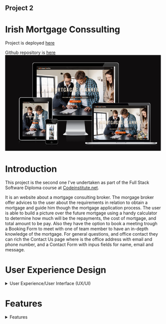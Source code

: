 ## Project 2

# Irish Mortgage Conssulting

Project is deployed [here]( https://fitabigail.github.io/IrishMortgageConsulting/)  
  
Github repository is [here](https://github.com/fitabigail) 
![screen shot of am i responsive](./assets/readmeImages/am_responsive.png)

# Introduction
This project is the second one I've undertaken as part of the Full Stack Software Diploma course at [Codeinstitute.net](https://www.CodeInstitute.net).

It is an website about a mortgage consulting broker. The morgage broker offer advices  to the user about the requirements in relation to obtain a mortgage and guide him though the mortgage application process. The user is able to build a picture over the future mortgage using a handy calculator to determine how much will be the repayments, the cost of mortgage, and total amount to be pay. Also they have the option to book a meeting trough a Booking Form to meet with one of team member to have an in-depth knowledge of the mortgage.
For general questions, and office contact they can rich the Contact Us page where is the office address with email and phone number, and a Contact Form with inpus fields for name, email and message. 


# User Experience Design

<details>
  
  <summary>User Experience/User Interface (UX/UI)</summary>

### User stories

#### First Time Visitor Goals

+ As a First Time user, I want to easily understand the main purpose of the site.
+ As a First Time user, I want to be able to easily navigate throughout the site to find content.
+ As a First Time user, I want to view the website and content clearly on my mobile device.
+ As a First Time user, I want the website content show me is qualified with years of industry experience.
+ As a First Time user, I want to find ways to follow the IrishMortgageConsulting on different social media platforms.

### Returning Visitor Goals

+ As a Returning user, I want to reused the mortgage calculator for future house upgrades.
+ As a Returning user, I want to get update team profiles.
+ As a Returning user, I want to contact the organisation so I can request more information.

### Frequent Visitor Goals

+ As a Frequent user, I want to check  the mortgage calculator.
+ As a Frequent user, I want to check to see if there are any new about mortgage requirements.
+ As a Frequent user, I want to sign up to the Newsletter so that I am emailed any major updates and/or changes to the mortgage requirement.

### Design

  
  
  #### Colour Scheme 


  I tried different colour palettes whilst building the website and settled on a simple combination of shades of orange, grey, wight and black.
  Black, and withe is used for text colour and contrasts well with the other two primary colours. Default Orange was used for the link colour on hover, and for buttons. Diffrent shades of white, grey, and orange where used for bakgrounds.
  + grey : hsla(0, 8%, 5%, 0.9), rgba(0, 0, 0, 0.5); rgba(7, 6, 6, 0.925); rgba(0, 0, 0, 0.87), rgba(0, 0, 0, 0.6);
  + white: antiquewhite, aliceblue ;
  + orange: #ce5713,  #8f2b04;


   #### Typography


  I choose 'Playfair Display' as the font for the site. The headers and forms on all pages throughout the Website are using 'Oswald' font.

   #### Wireframes
  CTRL + Click to open in a new tab.

</details>  
  
  # Features

<details>
  
  <summary>Features</summary>
  
  ### Responsive  Website

   The site displays properly at a wide range of screen sizes, further information on this is listed in the testing section. 



   ![screenshot of samsung S5](./assets/readmeImages/mobile-view-index.png)        ![screenshot of samsung S5](./assets/readmeImages/responsive-calculator.png)           ![screenshot of samsung S5](./assets/readmeImages/mobile-ph-contact.png);



  ### HOME Page

### Navbar

  + A feature on all three pages, the full responsive navigation bar includes link to Logo, Home page, Calculator page and Contact Us page and is indentical in each page to allow easy navigation. On the right the navbar has the logo linked to Home page, and a on the right side is the hamburger menu. On mouse click the hamburger is swiching to an arow and a full screen page is loading with the pages links, feature achived wiht javascript code.

    ![HOME PAGE](./assets/readmeImages/navbar.png)


### Section one - the landing

  + This section include several diffrent css annimations on loading page. This include a big  animated banner with two titles bussines related subject, an welcome title, and dicover button  with a shine effect linked with Calculator page.

   ![HOME PAGE](./assets/readmeImages/landing-banner.png)

### About section

+ About section include a video with a custom control, achived with javascript code. On clicking button the videowill start to play, and a bar will roll. If press the pause button the video will stop playing.

![HOME PAGE](./assets/readmeImages/about.png)

###Team section

+ This section  shows profile cards of the three members team. When hover the card  some information about the member will appear with a nice and cool hoover effect, the cards moves smooth with the cursor direction. This effect was creat use a javacript plugin tilt.js.

![HOME PAGE](./assets/readmeImages/team.png)


### Footer 
+ The footer is a simple one which offer information about office address, and include easy access to the main relevant social media sites for Irish Mortgage Consulting.

![HOME PAGE](./assets/readmeImages/footer.png)
  
  
### Scroll button
+ Home and Calculator has ascrool button with a smooth move to top of the pages( javascript for a smooth move).   
    
 ### CALCULATOR Page


### Calculator section
+ Include a mortgage calculator to calculate the monthly repayments, cost of mortgage, and total to pay. Also include a pie chart which diplay amount borrowed and interest to pay. All this features are achived with javascrit code.

![HOME PAGE](./assets/readmeImages/calcul-top.png)
![HOME PAGE](./assets/readmeImages/calc-results.png)

### Booking section
+ This section includes two parts. First the banner with an animated arrow created with style css, and a button on click which will open the booking form.
The second part is the Booking Form  with two parts: on the left side has the inputs fields, a check box (style css), an a submit button; on the right an image with a welcome message. On the right bottom corner has a closing button on x shape to exit the form(javascript code used for form).

  ![HOME PAGE](./assets/readmeImages/book-meeting.png)
![HOME PAGE](./assets/readmeImages/form-booking.png)

 



 
  
    





  

 

